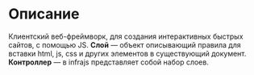 # Описание
Клиентский веб-фреймворк, для создания интерактивных быстрых сайтов, с помощью JS.
**Слой** — объект описывающий правила для вставки html, js, css и других элементов в существующий документ.
**Контроллер** — в infrajs представляет собой набор слоев.
